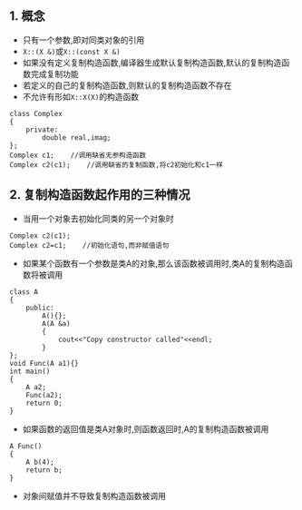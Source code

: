 ## 1. 概念

* 只有一个参数,即对同类对象的引用
* `X::(X &)`或`X::(const X &)`
* 如果没有定义复制构造函数,编译器生成默认复制构造函数,默认的复制构造函数完成复制功能
* 若定义的自己的复制构造函数,则默认的复制构造函数不存在
* 不允许有形如`X::X(X)`的构造函数

```
class Complex
{
    private:
        double real,imag;
};
Complex c1;    //调用缺省无参构造函数
Complex c2(c1);    //调用缺省的复制函数,将c2初始化和c1一样
```

## 2. 复制构造函数起作用的三种情况

* 当用一个对象去初始化同类的另一个对象时

```
Complex c2(c1);
Complex c2=c1;    //初始化语句,而非赋值语句
```

* 如果某个函数有一个参数是类A的对象,那么该函数被调用时,类A的复制构造函数将被调用

```
class A
{
    public:
        A(){};
        A(A &a)
        {
            cout<<"Copy constructor called"<<endl;
        }
};
void Func(A a1){}
int main()
{
    A a2;
    Func(a2);
    return 0;
}
```

* 如果函数的返回值是类A对象时,则函数返回时,A的复制构造函数被调用

```
A Func()
{
    A b(4);
    return b;
}
```

* 对象间赋值并不导致复制构造函数被调用

